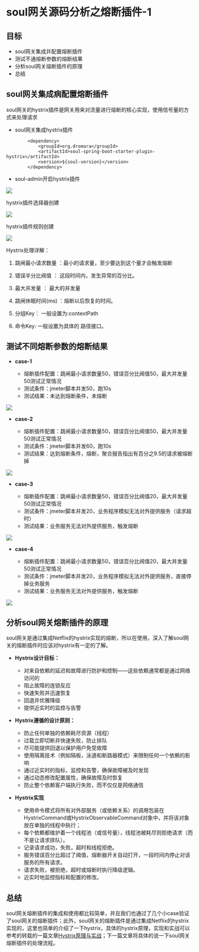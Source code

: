 # soul网关源码分析之熔断插件-1

## 目标

- soul网关集成并配置熔断插件
- 测试不通熔断参数的熔断结果
- 分析soul网关熔断插件的原理
- 总结

## soul网关集成病配置熔断插件

​    soul网关的hystrix插件是网关用来对流量进行熔断的核心实现，使用信号量的方式来处理请求

- soul网关集成hystrix插件

```
        <dependency>
            <groupId>org.dromara</groupId>
            <artifactId>soul-spring-boot-starter-plugin-hystrix</artifactId>
            <version>${soul-version}</version>
        </dependency>  
```

- soul-admin开启hystrix插件

![](../../../_media/image/source_code/soul/soul14/1612009283128.jpg)

hystrix插件选择器创建

![](../../../_media/image/source_code/soul/soul14/1612009433062.jpg)

hystrix插件规则创建

![](../../../_media/image/source_code/soul/soul14/1612009507733.jpg)

Hystrix处理详解：

1. 跳闸最小请求数量 ：最小的请求量，至少要达到这个量才会触发熔断

2. 错误半分比阀值 ： 这段时间内，发生异常的百分比。

3. 最大并发量 ： 最大的并发量

4. 跳闸休眠时间(ms) ：熔断以后恢复的时间。

5. 分组Key： 一般设置为:contextPath

6. 命令Key: 一般设置为具体的 路径接口。

## 测试不同熔断参数的熔断结果

- **case-1**

  - 熔断插件配置：跳闸最小请求数量50，错误百分比阀值50，最大并发量50测试正常情况
  - 测试条件：jmeter脚本并发50，跑10s
  - 测试结果：未达到熔断条件，未熔断

![](../../../_media/image/source_code/soul/soul14/1612017243166.jpg)

- **case-2**

  - 熔断插件配置：跳闸最小请求数量50，错误百分比阀值50，最大并发量50测试正常情况
  - 测试条件：jmeter脚本并发60，跑10s
  - 测试结果：达到熔断条件，熔断，聚合报告指出有百分之9.5的请求被熔断掉

![](../../../_media/image/source_code/soul/soul14/1612017361467.jpg)

- **case-3**

  - 熔断插件配置：跳闸最小请求数量50，错误百分比阀值20，最大并发量50测试正常情况
  - 测试条件：jmeter脚本并发20，业务程序模拟无法对外提供服务（请求超时）
  - 测试结果：业务服务无法对外提供服务，触发熔断

![](../../../_media/image/source_code/soul/soul14/1612021027454.jpg)

- **case-4**

  - 熔断插件配置：跳闸最小请求数量50，错误百分比阀值20，最大并发量50测试正常情况
  - 测试条件：jmeter脚本并发20，业务程序模拟无法对外提供服务，直接停掉业务服务
  - 测试结果：业务服务无法对外提供服务，触发熔断

![](../../../_media/image/source_code/soul/soul14/1612021027454.jpg)

## 分析soul网关熔断插件的原理

​    soul网关是通过集成Netflix的hystrix实现的熔断，所以在使用，深入了解soul网关的熔断插件时应该对hystrix有一定的了解。

- **Hystrix设计目标：**

  - 对来自依赖的延迟和故障进行防护和控制——这些依赖通常都是通过网络访问的
  - 阻止故障的连锁反应
  - 快速失败并迅速恢复
  - 回退并优雅降级
  - 提供近实时的监控与告警

- **Hystrix遵循的设计原则：**

  - 防止任何单独的依赖耗尽资源（线程）
  - 过载立即切断并快速失败，防止排队
  - 尽可能提供回退以保护用户免受故障
  - 使用隔离技术（例如隔板，泳道和断路器模式）来限制任何一个依赖的影响
  - 通过近实时的指标，监控和告警，确保故障被及时发现
  - 通过动态修改配置属性，确保故障及时恢复
  - 防止整个依赖客户端执行失败，而不仅仅是网络通信

- **Hystrix实现**

  - 使用命令模式将所有对外部服务（或依赖关系）的调用包装在HystrixCommand或HystrixObservableCommand对象中，并将该对象放在单独的线程中执行；
  - 每个依赖都维护着一个线程池（或信号量），线程池被耗尽则拒绝请求（而不是让请求排队）。
  - 记录请求成功，失败，超时和线程拒绝。
  - 服务错误百分比超过了阈值，熔断器开关自动打开，一段时间内停止对该服务的所有请求。
  - 请求失败，被拒绝，超时或熔断时执行降级逻辑。
  - 近实时地监控指标和配置的修改。

## 总结

​    soul网关熔断插件的集成和使用都比较简单，并且我们也通过了几个小case验证了soul网关的熔断插件；此外，soul网关的熔断插件是通过集成Netflix的hystrix实现的，这里也简单的介绍了一下hystrix，具体的hystrix原理，实现和实战可以参考的转载的一篇文章[Hystrix原理与实战](https://blog.csdn.net/qq_31279701/article/details/113448879)；下一篇文章将具体的说一下soul网关熔断插件的处理流程。
